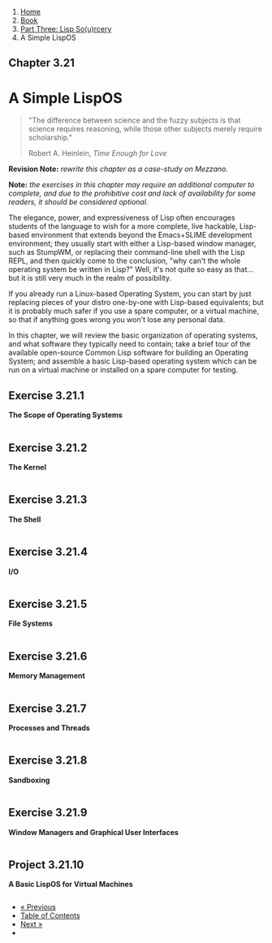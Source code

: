 <ol class="breadcrumb">
  <li><a href="/">Home</a></li>
  <li><a href="/book/">Book</a></li>
  <li><a href="/book/3-00-00-overview/">Part Three: Lisp So(u)rcery</a></li>
  <li class="active">A Simple LispOS</li>
</ol>

## Chapter 3.21

# A Simple LispOS

> "The difference between science and the fuzzy subjects is that science requires reasoning, while those other subjects merely require scholarship."
> <footer>Robert A. Heinlein, <em>Time Enough for Love</em></footer>

**Revision Note:** *rewrite this chapter as a case-study on Mezzano.*

**Note:** *the exercises in this chapter may require an additional computer to complete, and due to the prohibitive cost and lack of availability for some readers, it should be considered optional*.

The elegance, power, and expressiveness of Lisp often encourages students of the language to wish for a more complete, live hackable, Lisp-based environment that extends beyond the Emacs+SLIME development environment; they usually start with either a Lisp-based window manager, such as StumpWM, or replacing their command-line shell with the Lisp REPL, and then quickly come to the conclusion, "why can't the whole operating system be written in Lisp?"  Well, it's not quite so easy as that... but it is still very much in the realm of possibility.

If you already run a Linux-based Operating System, you can start by just replacing pieces of your distro one-by-one with Lisp-based equivalents; but it is probably much safer if you use a spare computer, or a virtual machine, so that if anything goes wrong you won't lose any personal data.

In this chapter, we will review the basic organization of operating systems, and what software they typically need to contain; take a brief tour of the available open-source Common Lisp software for building an Operating System; and assemble a basic Lisp-based operating system which can be run on a virtual machine or installed on a spare computer for testing.

## Exercise 3.21.1

**The Scope of Operating Systems**

```lisp

```

## Exercise 3.21.2

**The Kernel**

```lisp

```

## Exercise 3.21.3

**The Shell**

```lisp

```

## Exercise 3.21.4

**I/O**

```lisp

```

## Exercise 3.21.5

**File Systems**

```lisp

```

## Exercise 3.21.6

**Memory Management**

```lisp

```

## Exercise 3.21.7

**Processes and Threads**

```lisp

```

## Exercise 3.21.8

**Sandboxing**

```lisp

```

## Exercise 3.21.9

**Window Managers and Graphical User Interfaces**

```lisp

```

## Project 3.21.10

**A Basic LispOS for Virtual Machines**

```lisp

```

<ul class="pager">
  <li class="previous"><a href="/book/3-20-00-neurotech/">&laquo; Previous</a></li>
  <li><a href="/book/">Table of Contents</a></li>
  <li class="next"><a href="/book/3-22-00-lisp-machine/">Next &raquo;</a><li>
</ul>
